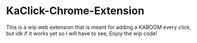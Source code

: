 # KaClick-Chrome-Extension
This is a wip web extension that is meant for adding a KABOOM every click, but idk if it works yet so I will have to see, Enjoy the wip code!
